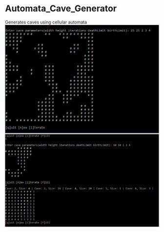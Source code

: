# Automata_Cave_Generator
Generates caves using cellular automata
![Example](Automata_Cave_Generator/Example2.PNG?raw=true "Title")
![Example](Automata_Cave_Generator/Example3.PNG?raw=true "Title")

